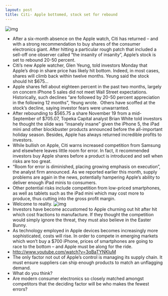 ```yaml
---
layout: post
title: Citi- Apple bottomed, stock set for rebound
---
```

![img](http://media.idownloadblog.com/wp-content/uploads/2012/07/01-4-Apple-stock-18062012.jpg)
* After a six-month absence on the Apple watch, Citi has returned – and with a strong recommendation to buy shares of the consumer electronics giant. After hitting a particular rough patch that included a sell-off one observer called “the insanity of insanity”, Apple’s stock is set to rebound 20-50 percent.
* Citi’s new Apple watcher, Glen Yeung, told investors Monday that Apple’s drop in share price has likely hit bottom. Indeed, in most cases, shares will climb back within twelve months. Yeung said the stock should hit $675…
* Apple shares fell about eighteen percent in the past two months, largely on concern iPhone 5 sales did not meet Wall Street expectations. Historically, such declines “are followed by 20-50 percent appreciation in the following 12 months”, Yeung wrote.  Others have scoffed at the stock’s decline, saying investor fears were unwarranted.
* After rebounding to $565.75 a share November 19 from a mid-September of $705.07, Topeka Capital analyst Brian White told investors he thought the slide was “insanely insane” given the iPhone 5, the iPad mini and other blockbuster products announced before the all-important holiday season. Besides, Apple has always returned incredible profits to investors.
* While bullish on Apple, Citi warns increased competition from Samsung and elsewhere leaves little room for error. In fact, it recommended investors buy Apple shares before a product is introduced and sell when risks are too great.
* “Room for error is diminished, placing growing emphasis on execution”, the analyst firm announced. As we reported earlier this month, supply problems are again in the news, potentially hampering Apple’s ability to deliver enough iPad minis to consumers.
* Other potential risks include competition from low-priced smartphones, as well as tablets such as the iPad mini which may cost more to produce, thus cutting into the gross profit margin.
* Welcome to reality.
![img](http://media.idownloadblog.com/wp-content/uploads/2012/03/iPad-introduction-201001-Apple-is-the-largest-mobile-devices-company-in-the-world.jpg)
* Investors have become accustomed to Apple churning out hit after hit which cost fractions to manufacture. If they thought the competition would simply ignore the threat, they must also believe in the Easter Bunny.
* As technology employed in Apple devices becomes increasingly more sophisticated, costs will rise. In order to compete in emerging markets which won’t buy a $700 iPhone, prices of smartphones are going to race to the bottom – and Apple must be along for the ride.
* http://www.youtube.com/watch?v=3qBaTYNKluM
* The only factor not out of Apple’s control is managing its supply chain. It must ensure suppliers can ship enough products to match an unflagging demand.
* What do you think?
* Are modern consumer electronics so closely matched amongst competitors that the deciding factor will be who makes the fewest errors?

